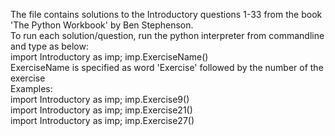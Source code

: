 The file contains solutions to the Introductory questions 1-33 from the book 'The Python Workbook' by Ben Stephenson.                                                        
To run each solution/question, run the python interpreter from commandline and type as below: <br /> 
import Introductory as imp; imp.ExerciseName() <br /> 
ExerciseName is specified as word 'Exercise' followed by the number of the exercise <br /> 
Examples:  <br /> 
import Introductory as imp; imp.Exercise9() <br /> 
import Introductory as imp; imp.Exercise21() <br /> 
import Introductory as imp; imp.Exercise27() <br /> 
